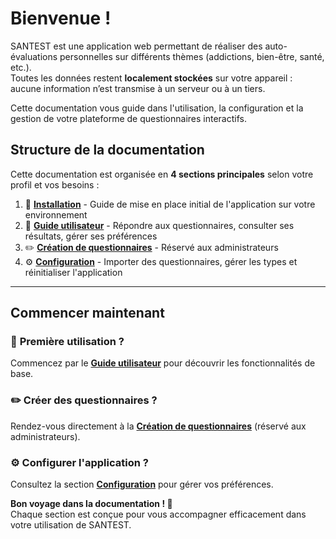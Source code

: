 # Bienvenue !

SANTEST est une application web permettant de réaliser des auto-évaluations personnelles sur différents thèmes (addictions, bien-être, santé, etc.).  
Toutes les données restent **localement stockées** sur votre appareil : aucune information n’est transmise à un serveur ou à un tiers.

Cette documentation vous guide dans l'utilisation, la configuration et la gestion de votre plateforme de questionnaires interactifs.

## Structure de la documentation

Cette documentation est organisée en **4 sections principales** selon votre profil et vos besoins :

1. 🚀 **[Installation](install.md)** - Guide de mise en place initial de l'application sur votre environnement
2. 👤 **[Guide utilisateur](utilisation/index.md)** - Répondre aux questionnaires, consulter ses résultats, gérer ses préférences
3. ✏️ **[Création de questionnaires](creation-questionnaires/index.md)** - Réservé aux administrateurs
4. ⚙️ **[Configuration](configuration/index.md)** - Importer des questionnaires, gérer les types et réinitialiser l'application

---

## Commencer maintenant

### 🚀 **Première utilisation ?**
Commencez par le **[Guide utilisateur](utilisation/index.md)** pour découvrir les fonctionnalités de base.

### ✏️ **Créer des questionnaires ?**
Rendez-vous directement à la **[Création de questionnaires](creation-questionnaires/index.md)** (réservé aux administrateurs).

### ⚙️ **Configurer l'application ?**
Consultez la section **[Configuration](configuration/index.md)** pour gérer vos préférences.

**Bon voyage dans la documentation ! 📖**  
Chaque section est conçue pour vous accompagner efficacement dans votre utilisation de SANTEST.
